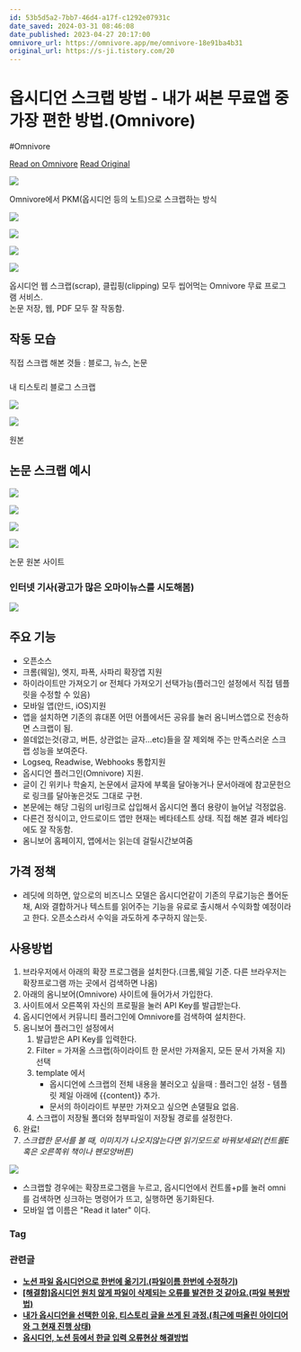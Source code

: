 ```yaml
---
id: 53b5d5a2-7bb7-46d4-a17f-c1292e07931c
date_saved: 2024-03-31 08:46:08
date_published: 2023-04-27 20:17:00
omnivore_url: https://omnivore.app/me/omnivore-18e91ba4b31
original_url: https://s-ji.tistory.com/20
---
```


# 옵시디언 스크랩 방법 - 내가 써본 무료앱 중 가장 편한 방법.(Omnivore)
#Omnivore
 
[Read on Omnivore](https://omnivore.app/me/omnivore-18e91ba4b31)
[Read Original](https://s-ji.tistory.com/20)
 
![](https://proxy-prod.omnivore-image-cache.app/0x0,sDNiFn3Jyq4l0E-0XL7VBILlb1Dnu7a4D8b7F2F-tdyw/https://blog.kakaocdn.net/dn/b01TcH/btscPcImS77/G5KI6M4LeRs9FhZ8ah2k81/img.webp)

Omnivore에서 PKM(옵시디언 등의 노트)으로 스크랩하는 방식

![](https://proxy-prod.omnivore-image-cache.app/0x0,svmyRu6S35XlS-0Ra5zskQKWt1MVUhXS0r56FKZja3YM/https://blog.kakaocdn.net/dn/MPmiA/btscS6zFpvc/TJYPQydZ9GbWdVJ0ajxTg0/img.png)

![](https://proxy-prod.omnivore-image-cache.app/0x0,sxyHvv7cYZq3lI24hJhhwC1ujwsSaeZfizVDJOOgskGg/https://blog.kakaocdn.net/dn/KvbhN/btscPcn7bFo/mW1niAzjjEuI4VL0Rw1wCK/img.jpg)

![](https://proxy-prod.omnivore-image-cache.app/0x0,sRgvcbRSnFWvnBU-gP172HW2vgxloy-RoNm6oZswXlU0/https://blog.kakaocdn.net/dn/vQ1Gv/btscPTIKvBZ/bYrSPDI7YWuD7xp0hC3Vi1/img.jpg)

![](https://proxy-prod.omnivore-image-cache.app/0x0,sCbBHTg6ATyBIcZ_vSzo7FSwytrMyztF_MXAgpTg_y70/https://blog.kakaocdn.net/dn/cntpgh/btscQapXc9d/A8FLzUdfaKCVe3pYLzgSCk/img.jpg)

옵시디언 웹 스크랩(scrap), 클립핑(clipping) 모두 씹어먹는 Omnivore 무료 프로그램 서비스.  
논문 저장, 웹, PDF 모두 잘 작동함.

## 작동 모습

직접 스크랩 해본 것들 : 블로그, 뉴스, 논문

###   
내 티스토리 블로그 스크랩

![](https://proxy-prod.omnivore-image-cache.app/0x0,ssk6LDOz6yze8ZH-rjXozZo0e7sWPzUospWpbLSMmMZc/https://blog.kakaocdn.net/dn/bSZZrD/btscKGDbHIR/0inmmgDm0TMVWw7fIQ1l71/img.png)

![](https://proxy-prod.omnivore-image-cache.app/0x0,sz_SFrlHUFCAQN4epbaLHVbObjtena6i71d8ehnzcHNg/https://blog.kakaocdn.net/dn/cE2bPW/btscQn3FkKQ/XUhEcLBwH0Ft7ZFGNXjB61/img.png)

원본

## 논문 스크랩 예시

![](https://proxy-prod.omnivore-image-cache.app/0x0,sMT6dYZQ_Gpjg0Zs_hfOgEquTqU8yUCzOt1467CQImlI/https://blog.kakaocdn.net/dn/bwUDys/btscQog8GMU/62s0CHQ0vTBt2UBo0PwsZk/img.png)

![](https://proxy-prod.omnivore-image-cache.app/0x0,saEpXv7_6meK2e5Cv8Wjuikw4zdcTMa2kF81KWtjEZGU/https://blog.kakaocdn.net/dn/nZZJw/btscKGwvdjY/9k6sRrK1cRh07miuNGEgj1/img.png)

![](https://proxy-prod.omnivore-image-cache.app/0x0,snC7WNwKdU92QGQtfe8qyca9Swo0wIuQfSG263A25UEw/https://blog.kakaocdn.net/dn/OrXdx/btscNTCbaS1/qZGBk7TAKrvZZLkCJuPXp0/img.png)

![](https://proxy-prod.omnivore-image-cache.app/0x0,sH2QrlGSLV4DIrmm_CBFhd2ifznlBSN1woQKGj5jAoHA/https://blog.kakaocdn.net/dn/dDsTb6/btscSDxBP5B/70uizXAK4lB4VfnCLZyHbK/img.png)

논문 원본 사이트

### 인터넷 기사(광고가 많은 오마이뉴스를 시도해봄)

![](https://proxy-prod.omnivore-image-cache.app/0x0,sIJV0fNGXqn6v5yXVZVfmx441ipMbQ8XDvSCxpqGCngw/https://blog.kakaocdn.net/dn/bcuHMh/btscQPFxDVd/DoDihcwGl0FiKTZ9axrYG1/img.png)

## 주요 기능

* 오픈소스
* 크롬(웨일), 엣지, 파폭, 사파리 확장앱 지원
* 하이라이트만 가져오기 or 전체다 가져오기 선택가능(플러그인 설정에서 직접 템플릿을 수정할 수 있음)
* 모바일 앱(안드, iOS)지원
* 앱을 설치하면 기존의 휴대폰 어떤 어플에서든 공유를 눌러 옴니버스앱으로 전송하면 스크랩이 됨.
* 쓸데없는것(광고, 버튼, 상관없는 글자...etc)들을 잘 제외해 주는 만족스러운 스크랩 성능을 보여준다.
* Logseq, Readwise, Webhooks 통합지원
* 옵시디언 플러그인(Omnivore) 지원.
* 글이 긴 위키나 학술지, 논문에서 글자에 부록을 달아놓거나 문서아래에 참고문헌으로 링크를 달아놓은것도 그대로 구현.
* 본문에는 해당 그림의 url링크로 삽입해서 옵시디언 폴더 용량이 늘어날 걱정없음.
* 다른건 정식이고, 안드로이드 앱만 현재는 베타테스트 상태. 직접 해본 결과 베타임에도 잘 작동함.
* 옴니보어 홈페이지, 앱에서는 읽는데 걸릴시간보여줌

## 가격 정책

* 레딧에 의하면, 앞으로의 비즈니스 모델은 옵시디언같이 기존의 무료기능은 폴어둔 채, AI와 결합하거나 텍스트를 읽어주는 기능을 유료로 출시해서 수익화할 예정이라고 한다. 오픈소스라서 수익을 과도하게 추구하지 않는듯.

## 사용방법

1. 브라우저에서 아래의 확장 프로그램을 설치한다.(크롬,웨일 기준. 다른 브라우저는 확장프로그램 까는 곳에서 검색하면 나옴)
2. 아래의 옴니보어(Omnivore) 사이트에 들어가서 가입한다.
3. 사이트에서 오른쪽위 자신의 프로필을 눌러 API Key를 발급받는다.
4. 옵시디언에서 커뮤니티 플러그인에 Omnivore를 검색하여 설치한다.
5. 옴니보어 플러그인 설정에서  
   1. 발급받은 API Key를 입력한다.  
   2. Filter = 가져올 스크랩(하이라이트 한 문서만 가져올지, 모든 문서 가져올 지) 선택  
   3. template 에서  
         * 옵시디언에 스크랩의 전체 내용을 불러오고 싶을때 : 플러그인 설정 - 템플릿 제일 아래에 {{content}} 추가.  
         * 문서의 하이라이트 부분만 가져오고 싶으면 손댈필요 없음.  
   4. 스크랩이 저장될 폴더와 첨부파일이 저장될 경로를 설정한다.
6. 완료!
7. _스크랩한 문서를 볼 때, 이미지가 나오지않는다면 읽기모드로 바꿔보세요!(컨트롤E 혹은 오른쪽위 책이나 펜모양버튼)_

![](https://proxy-prod.omnivore-image-cache.app/0x0,sqaM5s4WVYp3zG-xRmb8kEligIas_tzPkkAyCIHMHaMo/https://blog.kakaocdn.net/dn/cefEQ8/btscPTP4fM4/74FkkwcpTebDSC9zQKI4A1/img.png)

* 스크랩할 경우에는 확장프로그램을 누르고, 옵시디언에서 컨트롤+p를 눌러 omni를 검색하면 싱크하는 명령어가 뜨고, 실행하면 동기화된다.
* 모바일 앱 이름은 "Read it later" 이다.

### Tag

### 관련글

* [ **노션 파일 옵시디언으로 한번에 옮기기.(파일이름 한번에 수정하기)** ](https://s-ji.tistory.com/21?category=1124171)
* [ **\[해결함\]옵시디언 원치 않게 파일이 삭제되는 오류를 발견한 것 같아요.(파일 복원방법)** ](https://s-ji.tistory.com/19?category=1124171)
* [ **내가 옵시디언을 선택한 이유, 티스토리 글을 쓰게 된 과정.(최근에 떠올린 아이디어와 그 현재 진행 상태)** ](https://s-ji.tistory.com/14?category=1124171)
* [ **옵시디언, 노션 등에서 한글 입력 오류현상 해결방법** ](https://s-ji.tistory.com/17?category=1124171)